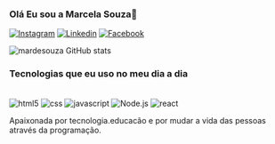 ### Olá Eu sou a Marcela Souza💎

[![Instagram](https://img.shields.io/badge/Instagram-E4405F?style=for-the-badge&logo=instagram&logoColor=white)](https://www.instagram.com/souzama720/) 
[![Linkedin](https://img.shields.io/badge/LinkedIn-0077B5?style=for-the-badge&logo=linkedin&logoColor=white)](https://www.linkedin.com/feed/)
[![Facebook](https://img.shields.io/badge/Facebook-1877F2?style=for-the-badge&logo=facebook&logoColor=white)](https://www.facebook.com/profile.php?id=100084612371734)

![mardesouza GitHub stats](https://github-readme-stats.vercel.app/api?username=mardesouza&show_icons=true&theme=radical)

### Tecnologias que eu uso no meu dia a dia

<div style="display: inline_block"><br/>
<img align="center" alt="html5"src="https://img.shields.io/badge/HTML5-E34F26?style=for-the-badge&logo=html5&logoColor=white"/>
<img align="center" alt="css"src="https://img.shields.io/badge/CSS3-1572B6?style=for-the-badge&logo=css3&logoColor=white"/>
<img align="center"alt="javascript"src="https://img.shields.io/badge/JavaScript-F7DF1E?style=for-the-badge&logo=javascript&logoColor=black"/>
<img align="center"alt="Node.js"src="https://img.shields.io/badge/Node.js-43853D?style=for-the-badge&logo=node.js&logoColor=white"/>
<img align="center" alt="react"src="https://img.shields.io/badge/React_Native-20232A?style=for-the-badge&logo=react&logoColor=61DAFB"/>


</div>



Apaixonada por tecnologia.educacão e por mudar a vida das pessoas através da programação.
